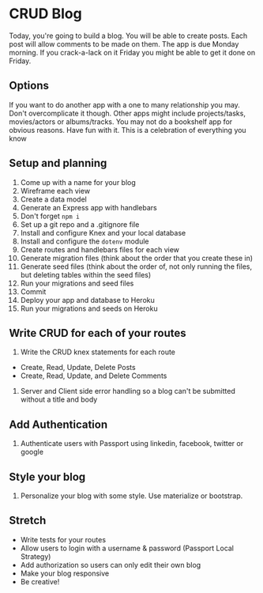 # CRUD Blog

Today, you're going to build a blog. You will be able to create posts. Each post will allow comments to be made on them. The app is due Monday morning.  If you crack-a-lack on it Friday you might be able to get it done on Friday.

## Options
If you want to do another app with a one to many relationship you may.  Don't overcomplicate it though.  Other apps might include projects/tasks, movies/actors or albums/tracks.  You may not do a bookshelf app for obvious reasons.  Have fun with it.  This is a celebration of everything you know

## Setup and planning

1. Come up with a name for your blog
1. Wireframe each view
1. Create a data model
1. Generate an Express app with handlebars
1. Don't forget `npm i`
1. Set up a git repo and a .gitignore file
1. Install and configure Knex and your local database
1. Install and configure the `dotenv` module
1. Create routes and handlebars files for each view
1. Generate migration files (think about the order that you create these in)
1. Generate seed files (think about the order of, not only running the files, but deleting tables within the seed files)
1. Run your migrations and seed files
1. Commit
1. Deploy your app and database to Heroku
1. Run your migrations and seeds on Heroku

## Write CRUD for each of your routes

1. Write the CRUD knex statements for each route
  * Create, Read, Update, Delete Posts
  * Create, Read, Update, and Delete Comments
1. Server and Client side error handling so a blog can't be submitted without a title and body

## Add Authentication

1. Authenticate users with Passport using linkedin, facebook, twitter or google

## Style your blog

1. Personalize your blog with some style. Use materialize or bootstrap.

## Stretch
* Write tests for your routes
* Allow users to login with a username & password (Passport Local Strategy)
* Add authorization so users can only edit their own blog
* Make your blog responsive
* Be creative!
